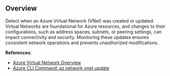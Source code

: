## Overview

Detect when an Azure Virtual Network (VNet) was created or updated. Virtual Networks are foundational for Azure resources, and changes to their configurations, such as address spaces, subnets, or peering settings, can impact connectivity and security. Monitoring these updates ensures consistent network operations and prevents unauthorized modifications.

**References**:
- [Azure Virtual Network Overview](https://learn.microsoft.com/en-us/azure/virtual-network/virtual-networks-overview)
- [Azure CLI Command: az network vnet update](https://learn.microsoft.com/en-us/cli/azure/network/vnet?view=azure-cli-latest#az-network-vnet-update)
